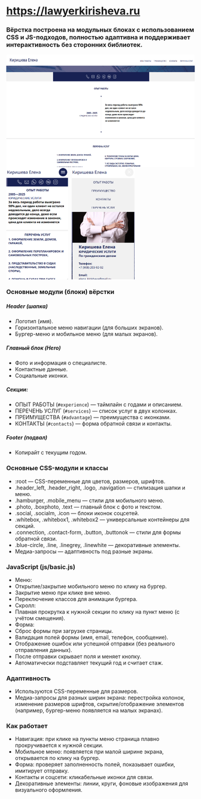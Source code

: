 # https://lawyerkirisheva.ru

### Вёрстка построена на модульных блоках с использованием CSS и JS-подходов, полностью адаптивна и поддерживает интерактивность без сторонних библиотек.

<div style="display: flex; flex-wrap: wrap;">
  <img src="README.png/1.png" alt="Изображение 1" style="height: 300px; margin-right: 10px;">
  <img src="README.png/2.png" alt="Изображение 2" style="height: 300px; margin-right: 10px;">
  <img src="README.png/3.png" alt="Изображение 3" style="height: 300px; margin-right: 10px;">
</div>

### Основные модули (блоки) вёрстки
##### Header (шапка)
- Логотип (имя).
- Горизонтальное меню навигации (для больших экранов).
- Бургер-меню и мобильное меню (для малых экранов).
##### Главный блок (Hero)
- Фото и информация о специалисте.
- Контактные данные.
- Социальные иконки.
##### Секции:
- ОПЫТ РАБОТЫ (`#experience`) — таймлайн с годами и описанием.
- ПЕРЕЧЕНЬ УСЛУГ (`#services`) — список услуг в двух колонках.
- ПРЕИМУЩЕСТВА (`#advantage`) — преимущества с иконками.
- КОНТАКТЫ (`#contacts`) — форма обратной связи и контакты.
##### Footer (подвал)
- Копирайт с текущим годом.

### Основные CSS-модули и классы
- :root — CSS-переменные для цветов, размеров, шрифтов.
- .header_left, .header_right, .logo, .navigation — стилизация шапки и меню.
- .hamburger, .mobile_menu — стили для мобильного меню.
- .photo, .boxphoto, .text — главный блок с фото и текстом.
- .social, .socialm, .icon — блоки иконок соцсетей.
- .whitebox, .whitebox1, .whitebox2 — универсальные контейнеры для секций.
- .connection, .contact-form, .button, .buttonok — стили для формы обратной связи.
- .blue-circle, .line, .linegrey, .linewhite — декоративные элементы.
- Медиа-запросы — адаптивность под разные экраны.

### JavaScript (js/basic.js)
- Меню:
- Открытие/закрытие мобильного меню по клику на бургер.
- Закрытие меню при клике вне меню.
- Переключение классов для анимации бургера.
- Скролл:
- Плавная прокрутка к нужной секции по клику на пункт меню (с учётом смещения).
- Форма:
- Сброс формы при загрузке страницы.
- Валидация полей формы (имя, email, телефон, сообщение).
- Отображение ошибок или успешной отправки (без реального отправления данных).
- После отправки скрывает поля и меняет кнопку.
- Автоматически подставляет текущий год и считает стаж.

### Адаптивность
- Используются CSS-переменные для размеров.
- Медиа-запросы для разных ширин экрана: перестройка колонок, изменение размеров шрифтов, скрытие/отображение элементов (например, бургер-меню появляется на малых экранах).

### Как работает

- Навигация: при клике на пункты меню страница плавно прокручивается к нужной секции.
- Мобильное меню: появляется при малой ширине экрана, открывается по клику на бургер.
- Форма: проверяет заполненность полей, показывает ошибки, имитирует отправку.
- Контакты и соцсети: кликабельные иконки для связи.
- Декоративные элементы: линии, круги, фоновые изображения для визуального оформления.
